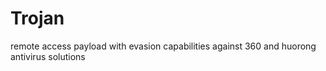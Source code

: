 # Trojan
remote access payload with evasion capabilities against 360 and huorong antivirus solutions
